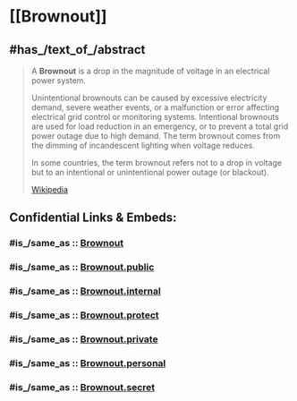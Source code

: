
# [[Brownout]] 


## #has_/text_of_/abstract 

> A **Brownout** is a drop in the magnitude of voltage in an electrical power system.
>
> Unintentional brownouts can be caused by excessive electricity demand, severe weather events, or a malfunction or error affecting electrical grid control or monitoring systems.  Intentional brownouts are used for load reduction in an emergency, or to prevent a total grid power outage due to high demand. The term brownout comes from the dimming of incandescent lighting when voltage reduces.
>
> In some countries, the term brownout refers not to a drop in voltage but to an intentional or unintentional power outage (or blackout).
>
> [Wikipedia](https://en.wikipedia.org/wiki/Brownout%20(electricity)) 


## Confidential Links & Embeds: 

### #is_/same_as :: [Brownout](/_Standards/Technology/Energy-Technology/Brownout.md) 

### #is_/same_as :: [Brownout.public](/_public/Technology/Energy-Technology/Brownout.public.md) 

### #is_/same_as :: [Brownout.internal](/_internal/Technology/Energy-Technology/Brownout.internal.md) 

### #is_/same_as :: [Brownout.protect](/_protect/Technology/Energy-Technology/Brownout.protect.md) 

### #is_/same_as :: [Brownout.private](/_private/Technology/Energy-Technology/Brownout.private.md) 

### #is_/same_as :: [Brownout.personal](/_personal/Technology/Energy-Technology/Brownout.personal.md) 

### #is_/same_as :: [Brownout.secret](/_secret/Technology/Energy-Technology/Brownout.secret.md)

